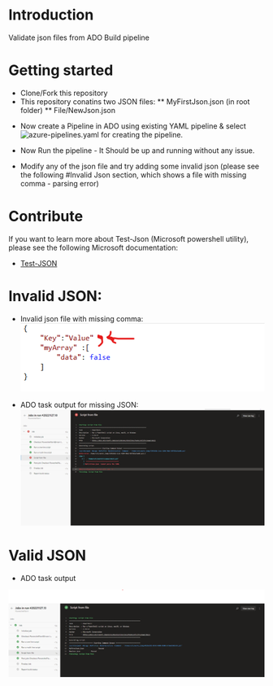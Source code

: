 # Introduction 
Validate json files from ADO Build pipeline

# Getting started
* Clone/Fork this repository
* This repository conatins two JSON files: 
** MyFirstJson.json (in root folder)
** File/NewJson.json
<!--- Please note: both files are valid in this repository--->

* Now create a Pipeline in ADO using existing YAML pipeline & select ![azure-pipelines.yaml](https://github.com/ishnetcode/YamlPipelineWithPowershall/blob/main/PowershellYaml/azure-pipelines.yml) for creating the pipeline.
<!--- If you are new to ADO pipeline creation then please follow the instructions mention ![here](https://github.com/ishnetcode/YamlPipelineWithPowershall/blob/main/MyFirstYamlPipeline/README.md)--->

* Now Run the pipeline - It Should be up and running without any issue.

* Modify any of the json file and try adding some invalid json (please see the following #Invalid Json section, which shows a file with missing comma - parsing error)


# Contribute
If you want to learn more about Test-Json (Microsoft powershell utility), please see the following Microsoft documentation:
- [Test-JSON](https://learn.microsoft.com/en-us/powershell/module/microsoft.powershell.utility/test-json?view=powershell-7.3)

# Invalid JSON:

* Invalid json file with missing comma:
![](https://github.com/ishnetcode/YamlPipelineWithPowershall/blob/main/PowershellYaml/ADO_Screens/Invalid_Json_MissingComma.png)

* ADO task output for missing JSON:
![](https://github.com/ishnetcode/YamlPipelineWithPowershall/blob/main/PowershellYaml/ADO_Screens/Failed_Output.png)

# Valid JSON

* ADO task output

![](https://github.com/ishnetcode/YamlPipelineWithPowershall/blob/main/PowershellYaml/ADO_Screens/ValidJson.png)



